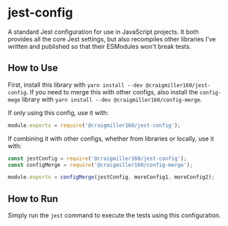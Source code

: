 # jest-config

A standard Jest configuration for use in JavaScript projects. It both provides all the core Jest settings, but also recompiles other libraries I've written and published so that their ESModules won't break tests.

## How to Use

First, install this library with `yarn install --dev @craigmiller160/jest-config`. If you need to merge this with other configs, also install the `config-mege` library with `yarn install --dev @craigmiller160/config-merge`.

If only using this config, use it with:

```javascript
module.exports = require('@craigmiller160/jest-config');
```

If combining it with other configs, whether from libraries or locally, use it with:

```javascript
const jestConfig = require('@craigmiller160/jest-config');
const configMerge = require('@craigmiller160/config-merge');

module.exports = configMerge(jestConfig, moreConfig1, moreConfig2);
```

## How to Run

Simply run the `jest` command to execute the tests using this configuration.
